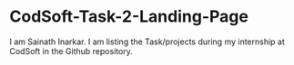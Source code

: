# CodSoft-Task-2-Landing-Page
I am Sainath Inarkar. I am listing the Task/projects during my internship at CodSoft in the Github repository.
